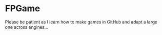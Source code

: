 # FPGame

Please be patient as I learn how to make games in GitHub and adapt a large one across engines...
